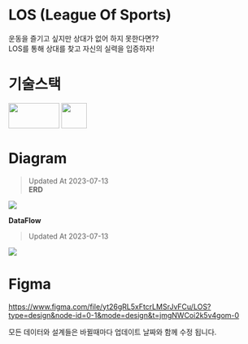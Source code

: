 # LOS (League Of Sports)  

운동을 즐기고 싶지만 상대가 없어 하지 못한다면??  
LOS를 통해 상대를 찾고 자신의 실력을 입증하자!  

# 기술스택  

<img src='https://github.com/rkdalsdl98/los-app/assets/77562358/f79df89a-abf6-44ea-9d11-43c770f70d16' width="100" height="50"> <img src='https://cdn.jumpit.co.kr/images/stacks/flutter.png' width="50" height="50">  

# Diagram  

> Updated At 2023-07-13  
**ERD**  

<img src='https://github.com/rkdalsdl98/los-app/assets/77562358/c43b5c7c-4b6b-4a06-a5d7-973979f62b64'>  

**DataFlow**  

> Updated At 2023-07-13  
<img src='https://github.com/rkdalsdl98/los-app/assets/77562358/82c9881f-51d3-4a68-aca8-f5118863181c' >  

# Figma  

https://www.figma.com/file/yt26gRL5xFtcrLMSrJvFCu/LOS?type=design&node-id=0-1&mode=design&t=jmgNWCoi2k5v4gom-0  

모든 데이터와 설계들은 바뀔때마다 업데이트 날짜와 함께 수정 됩니다.